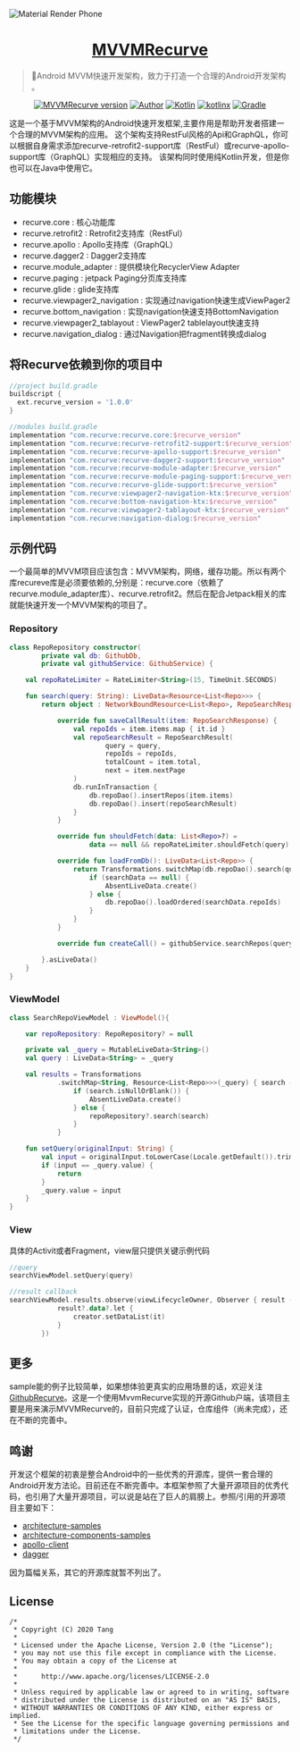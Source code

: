 <p align-"center">
<img src="https://raw.githubusercontent.com/Tangpj/MarkdownRes/master/recurve/mvvm_recurve_cover.jpeg" alt="Material Render Phone">



<h1 align="center"><a href="http://tangpj.dev/" target="_blank">MVVMRecurve</a></h1>

> 🍡Android MVVM快速开发架构，致力于打造一个合理的Android开发架构 。

<p align="center">
<a href="https://bintray.com/tangpj/maven"><img alt="MVVMRecurve version" src="https://img.shields.io/badge/MVVMRecurve-1.0.0-brightgreen.svg"/></a>
<a href="http://tangpj.dev"><img alt="Author" src="https://img.shields.io/badge/author-Tangpj-ff69b4.svg"/></a>
<a href="https://kotlinlang.org/"><img alt="Kotlin" src="https://img.shields.io/badge/Kotlin-1.3.61-orange.svg"/></a>
<a href="https://kotlinlang.org"><img alt="kotlinx" src="https://img.shields.io/badge/kotlinx-0.14.1-blue.svg"/></a>
<a href="https://developer.android.com/studio/releases/gradle-plugin"><img alt="Gradle" src="https://img.shields.io/badge/Android build gradle-3.5.3-green.svg"/></a>
</p>

这是一个基于MVVM架构的Android快速开发框架,主要作用是帮助开发者搭建一个合理的MVVM架构的应用。
这个架构支持RestFul风格的Api和GraphQL，你可以根据自身需求添加recurve-retrofit2-support库（RestFul）或recurve-apollo-support库（GraphQL）实现相应的支持。
该架构同时使用纯Kotlin开发，但是你也可以在Java中使用它。

## 功能模块

- recurve.core : 核心功能库
- recurve.retrofit2 :  Retrofit2支持库（RestFul）
- recurve.apollo :  Apollo支持库（GraphQL）
- recurve.dagger2 : Dagger2支持库
- recurve.module_adapter :  提供模块化RecyclerView Adapter
- recurve.paging :  jetpack Paging分页库支持库
- recurve.glide :  glide支持库
- recurve.viewpager2_navigation :  实现通过navigation快速生成ViewPager2
- recurve.bottom_navigation : 实现navigation快速支持BottomNavigation
- recurve.viewpager2_tablayout  :  ViewPager2 tablelayout快速支持
- recurve.navigation_dialog : 通过Navigation把fragment转换成dialog




## 将Recurve依赖到你的项目中
```groovy
//project build.gradle
buildscript {
  ext.recurve_version = '1.0.0'
}

//modules build.gradle
implementation "com.recurve:recurve.core:$recurve_version"
implementation "com.recurve:recurve-retrofit2-support:$recurve_version"
implementation "com.recurve:recurve-apollo-support:$recurve_version"
implementation "com.recurve:recurve-dagger2-support:$recurve_version"
implementation "com.recurve:recurve-module-adapter:$recurve_version"
implementation "com.recurve:recurve-module-paging-support:$recurve_version"
implementation "com.recurve:recurve-glide-support:$recurve_version"
implementation "com.recurve:viewpager2-navigation-ktx:$recurve_version"
implementation "com.recurve:bottom-navigation-ktx:$recurve_version"
implementation "com.recurve:viewpager2-tablayout-ktx:$recurve_version"
implementation "com.recurve:navigation-dialog:$recurve_version"

```



## 示例代码

一个最简单的MVVM项目应该包含：MVVM架构，网络，缓存功能。所以有两个库recureve库是必须要依赖的,分别是：recurve.core（依赖了recurve.module_adapter库）、recurve.retrofit2。然后在配合Jetpack相关的库就能快速开发一个MVVM架构的项目了。

### Repository

```kotlin
class RepoRepository constructor(
        private val db: GithubDb,
        private val githubService: GithubService) {

    val repoRateLimiter = RateLimiter<String>(15, TimeUnit.SECONDS)

    fun search(query: String): LiveData<Resource<List<Repo>>> {
        return object : NetworkBoundResource<List<Repo>, RepoSearchResponse>() {

            override fun saveCallResult(item: RepoSearchResponse) {
                val repoIds = item.items.map { it.id }
                val repoSearchResult = RepoSearchResult(
                        query = query,
                        repoIds = repoIds,
                        totalCount = item.total,
                        next = item.nextPage
                )
                db.runInTransaction {
                    db.repoDao().insertRepos(item.items)
                    db.repoDao().insert(repoSearchResult)
                }
            }

            override fun shouldFetch(data: List<Repo>?) =
                    data == null && repoRateLimiter.shouldFetch(query)

            override fun loadFromDb(): LiveData<List<Repo>> {
                return Transformations.switchMap(db.repoDao().search(query)) { searchData ->
                    if (searchData == null) {
                        AbsentLiveData.create()
                    } else {
                        db.repoDao().loadOrdered(searchData.repoIds)
                    }
                }
            }

            override fun createCall() = githubService.searchRepos(query)

        }.asLiveData()
    }
}

```



### ViewModel

```kotlin
class SearchRepoViewModel : ViewModel(){

    var repoRepository: RepoRepository? = null

    private val _query = MutableLiveData<String>()
    val query : LiveData<String> = _query

    val results = Transformations
            .switchMap<String, Resource<List<Repo>>>(_query) { search ->
                if (search.isNullOrBlank()) {
                    AbsentLiveData.create()
                } else {
                    repoRepository?.search(search)
                }
            }

    fun setQuery(originalInput: String) {
        val input = originalInput.toLowerCase(Locale.getDefault()).trim()
        if (input == _query.value) {
            return
        }
        _query.value = input
    }
}
```

### View

具体的Activit或者Fragment，view层只提供关键示例代码

```kotlin
//query
searchViewModel.setQuery(query)

//result callback
searchViewModel.results.observe(viewLifecycleOwner, Observer { result ->
            result?.data?.let {
                creator.setDataList(it)
            }
        })
```



## 更多

sample能的例子比较简单，如果想体验更真实的应用场景的话，欢迎关注[GithubRecurve](https://github.com/Tangpj/GitHubRecurve)。这是一个使用MvvmRecurve实现的开源Github户端，该项目主要是用来演示MVVMRecurve的，目前只完成了认证，仓库组件（尚未完成），还在不断的完善中。



## 鸣谢

开发这个框架的初衷是整合Android中的一些优秀的开源库，提供一套合理的Android开发方法论。目前还在不断完善中。本框架参照了大量开源项目的优秀代码，也引用了大量开源项目，可以说是站在了巨人的肩膀上。参照/引用的开源项目主要如下：

- [architecture-samples](https://github.com/android/architecture-samples)
- [architecture-components-samples](https://github.com/android/architecture-components-samples)
- [apollo-client](https://github.com/apollographql/apollo-client)
- [dagger](https://github.com/google/dagger)

因为篇幅关系，其它的开源库就暂不列出了。

## License

```
/*
 * Copyright (C) 2020 Tang
 *
 * Licensed under the Apache License, Version 2.0 (the "License");
 * you may not use this file except in compliance with the License.
 * You may obtain a copy of the License at
 *
 *      http://www.apache.org/licenses/LICENSE-2.0
 *
 * Unless required by applicable law or agreed to in writing, software
 * distributed under the License is distributed on an "AS IS" BASIS,
 * WITHOUT WARRANTIES OR CONDITIONS OF ANY KIND, either express or implied.
 * See the License for the specific language governing permissions and
 * limitations under the License.
 */
```


